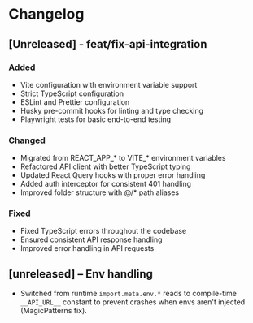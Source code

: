 # Changelog
## [Unreleased] - feat/fix-api-integration
### Added
- Vite configuration with environment variable support
- Strict TypeScript configuration
- ESLint and Prettier configuration
- Husky pre-commit hooks for linting and type checking
- Playwright tests for basic end-to-end testing
### Changed
- Migrated from REACT_APP_* to VITE_* environment variables
- Refactored API client with better TypeScript typing
- Updated React Query hooks with proper error handling
- Added auth interceptor for consistent 401 handling
- Improved folder structure with @/* path aliases
### Fixed
- Fixed TypeScript errors throughout the codebase
- Ensured consistent API response handling
- Improved error handling in API requests
## [unreleased] – Env handling
- Switched from runtime `import.meta.env.*` reads to compile-time `__API_URL__`
  constant to prevent crashes when envs aren't injected (MagicPatterns fix).